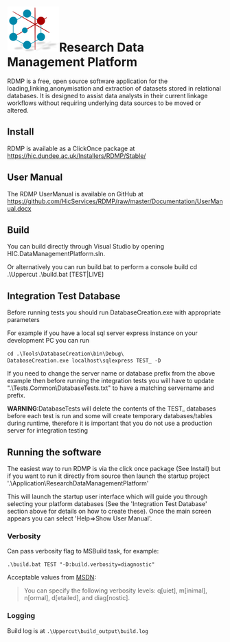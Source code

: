 # ![logo](/Application/ResearchDataManagementPlatform/Icon/mainsmall.png)Research Data Management Platform
RDMP is a free, open source software application for the loading,linking,anonymisation and extraction of datasets stored in relational databases.  It is designed to assist data analysts in their current linkage workflows without requiring underlying data sources to be moved or altered.

## Install
RDMP is available as a ClickOnce package at <https://hic.dundee.ac.uk/Installers/RDMP/Stable/>
## User Manual
The RDMP UserManual is available on GitHub at <https://github.com/HicServices/RDMP/raw/master/Documentation/UserManual.docx>

## Build

You can build directly through Visual Studio by opening HIC.DataManagementPlatform.sln.

Or alternatively you can run build.bat to perform a console build
	cd .\Uppercut
	.\build.bat [TEST|LIVE]

## Integration Test Database
Before running tests you should run DatabaseCreation.exe with appropriate parameters

For example if you have a local sql server express instance on your development PC you can run 
```
cd .\Tools\DatabaseCreation\bin\Debug\
DatabaseCreation.exe localhost\sqlexpress TEST_ -D
```

If you need to change the server name or database prefix from the above example then before running the integration tests you will have to update ".\Tests.Common\DatabaseTests.txt" to have a matching servername and prefix.

__WARNING__:DatabaseTests will delete the contents of the TEST_ databases before each test is run and some will create temporary databases/tables during runtime, therefore it is important that you do not use a production server for integration testing

## Running the software
The easiest way to run RDMP is via the click once package (See Install) but if you want to run it directly from source then launch the startup project 
	'.\Application\ResearchDataManagementPlatform'

This will launch the startup user interface which will guide you through selecting your platform databases (See the 'Integration Test Database' section above for details on how to create these).  Once the main screen appears you can select 'Help=>Show User Manual'.
### Verbosity

Can pass verbosity flag to MSBuild task, for example:

	.\build.bat TEST "-D:build.verbosity=diagnostic"

Acceptable values from [MSDN](https://msdn.microsoft.com/en-us/library/ms164311.aspx):

> You can specify the following verbosity levels: q[uiet], m[inimal], n[ormal], d[etailed], and diag[nostic].

### Logging

Build log is at `.\Uppercut\build_output\build.log`
